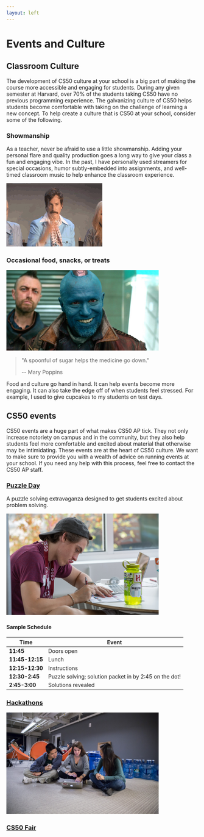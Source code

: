 ```yaml
---
layout: left
---
```


# Events and Culture

## Classroom Culture

The development of CS50 culture at your school is a big part of making the course more accessible and engaging for students. During any given semester at Harvard, over 70% of the students taking CS50 have no previous programming experience. The galvanizing culture of CS50 helps students become comfortable with taking on the challenge of learning a new concept. To help create a culture that is CS50 at your school, consider some of the following.

### Showmanship

As a teacher, never be afraid to use a little showmanship. Adding your personal flare and quality production goes a long way to give your class a fun and engaging vibe. In the past, I have personally used streamers for special occasions, humor subtly-embedded into assignments, and well-timed classroom music to help enhance the classroom experience.

<img src="glitter.gif" alt="glitter">

### Occasional food, snacks, or treats
<img src="ggv2.jpg" alt="ggv2" width="400">

> "A spoonful of sugar helps the medicine go down."
>
> -- Mary Poppins

Food and culture go hand in hand. It can help events become more engaging. It can also take the edge off of when students feel stressed. For example, I used to give cupcakes to my students on test days.

## CS50 events

CS50 events are a huge part of what makes CS50 AP tick. They not only increase notoriety on campus and in the community, but they also help students feel more comfortable and excited about material that otherwise may be intimidating. These events are at the heart of CS50 culture. We want to make sure to provide you with a wealth of advice on running events at your school. If you need any help with this process, feel free to contact the CS50 AP staff.

### [Puzzle Day](puzzleday)

A puzzle solving extravaganza designed to get students excited about problem solving.

<img src="puzzleday2.jpg" alt="puzzle day" width="400">

#### Sample Schedule

| Time            | Event                                                  |
|-----------------|--------------------------------------------------------|
| **11:45**       | Doors open                                             |
| **11:45-12:15** | Lunch                                                  |
| **12:15-12:30** | Instructions                                           |
| **12:30-2:45**  | Puzzle solving; solution packet in by 2:45 on the dot! |
| **2:45-3:00**   | Solutions revealed                                     |

### [Hackathons](hackathon)

<img src="hackathon2.jpg" alt="hackathon" width="400">

### [CS50 Fair](cs50fair)
